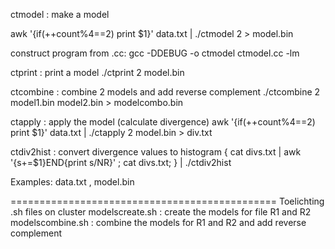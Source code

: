 ctmodel : make a model

awk '{if(++count%4==2) print $1}' data.txt | ./ctmodel 2 > model.bin

construct program from .cc:
gcc -DDEBUG -o ctmodel ctmodel.cc -lm

ctprint : print a model
./ctprint 2 model.bin

ctcombine : combine 2 models and add reverse complement
./ctcombine 2 model1.bin model2.bin > modelcombo.bin

ctapply : apply the model (calculate divergence)
awk '{if(++count%4==2) print $1}' data.txt | ./ctapply 2 model.bin > div.txt

ctdiv2hist : convert divergence values to histogram
{ cat divs.txt | awk '{s+=$1}END{print s/NR}' ; cat divs.txt; } | ./ctdiv2hist

Examples:
data.txt , model.bin

==============================================
Toelichting .sh files on cluster
modelscreate.sh : create the models for file R1 and R2
modelscombine.sh : combine the models for R1 and R2 and add reverse complement
